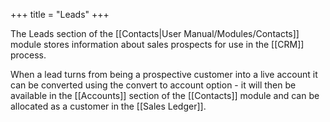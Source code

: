 +++
title = "Leads"
+++

The Leads section of the [[Contacts|User Manual/Modules/Contacts]] module stores information about sales prospects for use in the [[CRM]] process. 

When a lead turns from being a prospective customer into a live account it can be converted using the convert to account option - it will then be available in the [[Accounts]] section of the [[Contacts]] module and can be allocated as a customer in the [[Sales Ledger]].
